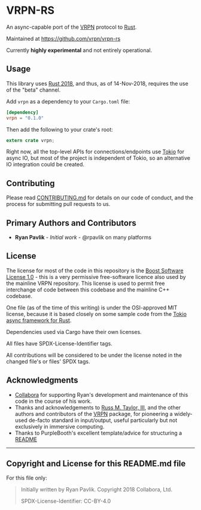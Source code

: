 # VRPN-RS

An async-capable port of the [VRPN][] protocol to [Rust][].

Maintained at <https://github.com/vrpn/vrpn-rs>

Currently **highly experimental** and not entirely operational.

## Usage

This library uses [Rust 2018](https://rust-lang-nursery.github.io/edition-guide/rust-2018/index.html),
and thus, as of 14-Nov-2018, requires the use of the "beta" channel.

Add `vrpn` as a dependency to your `Cargo.toml` file:

```toml
[dependency]
vrpn = "0.1.0"
```

Then add the following to your crate's root:

```rust
extern crate vrpn;
```

Right now, all the top-level APIs for connections/endpoints use [Tokio][] for async IO,
but most of the project is independent of Tokio, so an alternative IO integration
could be created.

## Contributing

Please read [CONTRIBUTING.md](CONTRIBUTING.md)
for details on our code of conduct, and the process for submitting pull requests to us.

## Primary Authors and Contributors

- **Ryan Pavlik** - *Initial work* - @rpavlik on many platforms

## License

The license for most of the code in this repository is the [Boost Software License 1.0][BSL] -
this is a very permissive free-software licence also used by the mainline VRPN repository.
This license is used to permit free interchange of code between this codebase and the
mainline C++ codebase.

One file (as of the time of this writing) is under the OSI-approved MIT license,
because it is based closely on some sample code from the [Tokio async framework for Rust][Tokio].

Dependencies used via Cargo have their own licenses.

All files have SPDX-License-Identifier tags.

All contributions will be considered to be under the license noted in the changed file's or files'
SPDX tags.

## Acknowledgments

- [Collabora](https://collabora.com) for supporting Ryan's development and maintenance of this code
  in the course of his work.
- Thanks and acknowledgements to [Russ M. Taylor, III][Russ],
  and the other authors and contributors of the [VRPN][] package,
  for pioneering a widely-used de-facto standard in input/output,
  useful particularly but not exclusively in immersive computing.
- Thanks to PurpleBooth's excellent template/advice for structuring a
  [README](https://gist.github.com/PurpleBooth/109311bb0361f32d87a2)


[VRPN]: https://github.com/vrpn/vrpn
[Rust]: https://rust-lang.org
[BSL]: https://spdx.org/licenses/BSL-1.0
[Tokio]: https://tokio.rs
[Russ]: https://www.cs.unc.edu/~taylorr/

---

## Copyright and License for this README.md file

For this file only:

> Initially written by Ryan Pavlik. Copyright 2018 Collabora, Ltd.
>
> SPDX-License-Identifier: CC-BY-4.0
